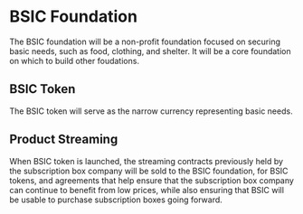 # BSIC Foundation

The BSIC foundation will be a non-profit foundation focused on securing basic needs, such as food, clothing, and shelter. It will be a core foundation on which to build other foudations.

## BSIC Token

The BSIC token will serve as the narrow currency representing basic needs. 

## Product Streaming

When BSIC token is launched, the streaming contracts previously held by the subscription box company will be sold to the BSIC foundation, for BSIC tokens, and agreements that help ensure that the subscription box company can continue to benefit from low prices, while also ensuring that BSIC will be usable to purchase subscription boxes going forward.
